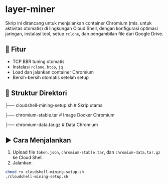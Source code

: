 # layer-miner

Skrip ini dirancang untuk menjalankan container Chromium (mis. untuk aktivitas otomatis) di lingkungan Cloud Shell, dengan konfigurasi optimasi jaringan, instalasi tool, setup `rclone`, dan pengambilan file dari Google Drive.

## 🔧 Fitur
- TCP BBR tuning otomatis
- Instalasi `rclone`, `htop`, `jq`
- Load dan jalankan container Chromium
- Bersih-bersih otomatis setelah setup

## 📁 Struktur Direktori


├── cloudshell-mining-setup.sh # Skrip utama


├── chromium-stable.tar # Image Docker Chromium


├── chromium-data.tar.gz # Data Chromium


## ▶️ Cara Menjalankan

1. Upload file `token.json`, `chromium-stable.tar`, dan `chromium-data.tar.gz` ke Cloud Shell.
2. Jalankan:

```bash
chmod +x cloudshell-mining-setup.sh
./cloudshell-mining-setup.sh
